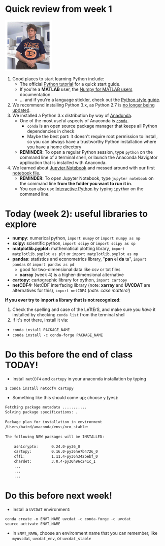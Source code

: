 # Quick review from week 1

<!--   ![Guido van Rossum, Python creator](./guido.jpg) -->

<img src="./guido.jpg" width="30%">

1. Good places to start learning Python include:
    * The official [Python tutorial][python tutorial link] for a quick start guide.
    * If you're a __MATLAB__ user, the [Numpy for MATLAB users][numpy for matlab link] documentation.
    * ... and if you're a language stickler, check out the [Python style guide][pep 8 link].
2. We recommend installing Python 3.x, as Python 2.7 is [no longer being updated][python 2 vs 3 link].
3. We installed a Python 3.x distribution by way of [Anadonda][anaconda link].
    * One of the most useful aspects of Anaconda is [`conda`][conda link].
        * `conda` is an open source package manager that keeps all Python dependencies in check
        * Maybe the best part:  It doesn't require root permission to install, so you can always have a trustworthy Python installation where you have a home directory
    * __REMINDER__: To open a regular Python session, type `python` on the command line of a terminal shell, or launch the Anaconda Navigator application that is installed with Anaconda.
4. We learned about [Jupyter Notebook][what is jupyter notebook link] and messed around with our first [notebook file][intro notebook link].
    * __REMINDER__: To open Jupyter Notebook, type `jupyter notebook` on the command line __from the folder you want to run it in__.
    * You can also use [Interactive Python][interactive python link] by typing `ipython` on the command line.

# Today (week 2):  useful libraries to explore
* __numpy:__ numerical python, ```import numpy``` or ```import numpy as np```
* __scipy:__ scientific python, ```import scipy``` or ```import scipy as sp```
* __matplotlib.pyplot:__ mathematical plotting library, ```import matplotlib.pyplot as plt``` or ```import matplotlib.pyplot as mp```
* __pandas:__ statistics and econometrics library, "__pan__ el __da__ ta", ```import pandas``` or ```import pandas as pd```
  * good for two-dimensional data like csv or txt files
  * __xarray__ (week 4) is a higher-dimensional alternative
* __cartopy:__ cartographic library for python, ```import cartopy```
* __netCDF4:__ NetCDF interfacing library (note:  __xarray__ and __UVCDAT__ are alternatives for this), ```import netCDF4``` (_note:  case matters!_)

__If you ever try to import a library that is not recognized:__
1. Check the spelling and case of the LeTtErS, and make sure you _have_ it installed by checking ```conda list``` from the terminal shell
2. If it's not there, install it via:
  * ```conda install PACKAGE_NAME```
  * ```conda install -c conda-forge PACKAGE_NAME```

# Do this before the end of class TODAY!
* Install ```netCDF4``` and ```cartopy``` in your anaconda installation by typing
```
$ conda install netcdf4 cartopy
```
* Something like this should come up; choose ```y``` (yes):
```
Fetching package metadata ...........
Solving package specifications: .

Package plan for installation in environment /Users/baird/anaconda/envs/nco_stable:

The following NEW packages will be INSTALLED:

    asn1crypto:      0.24.0-py36_0
    cartopy:         0.16.0-py36he7b4726_0
    cffi:            1.11.4-py36h342bebf_0
    chardet:         3.0.4-py36h96c241c_1
    ...
    ...
    ...
```

# Do this before next week!
* Install a ```UVCDAT``` environment:
```
conda create -n ENVT_NAME uvcdat -c conda-forge -c uvcdat
source activate ENVT_NAME
```
* In ```ENVT_NAME```, choose an environment name that you can remember, like ```myuvcdat```, ```uvcdat_env```, or ```uvcdat_stable```

[python tutorial link]: https://docs.python.org/3/tutorial/

[numpy for matlab link]: https://docs.scipy.org/doc/numpy-dev/user/numpy-for-matlab-users.html

[pep 8 link]: https://www.python.org/dev/peps/pep-0008/

[python 2 vs 3 link]: https://wiki.python.org/moin/Python2orPython3

[anaconda link]: https://www.anaconda.com/download/

[conda link]: https://conda.io/docs/user-guide/install/download.html

[what is jupyter notebook link]: https://jupyter-notebook.readthedocs.io/en/stable/examples/Notebook/What%20is%20the%20Jupyter%20Notebook.html

[intro notebook link]: https://github.com/raspstephan/ESS-Python-Tutorial/blob/master/materials/week1/jupyter-intro.ipynb

[interactive python link]: https://ipython.org/
